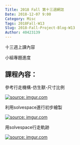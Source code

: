 ```yaml
---
Title: 2018 Fall 第十三週網誌
Date: 2018-12-07 9:00
Category: Misc
Tags: 2018Fall-W13
Slug: 2018-Fall-Project-Blog-W13
Author: 40423139
---
```


十三週上課內容

小組專題進度

<!-- PELICAN_END_SUMMARY -->

## 課程內容：

參考行走機構-仿生獸-尺寸比例

<a href="https://imgur.com/EJ8mi3M"><img src="https://i.imgur.com/EJ8mi3M.jpg" title="source: imgur.com" /></a>


利用solvespace進行初步繪製

<a href="https://imgur.com/veFDNcL"><img src="https://i.imgur.com/veFDNcL.png" title="source: imgur.com" /></a>

用solvespace行走軌跡

<a href="https://imgur.com/i1u2rfp"><img src="https://i.imgur.com/i1u2rfp.png" title="source: imgur.com" /></a>